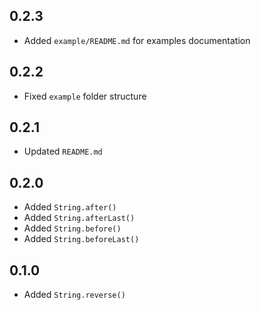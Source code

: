 ## 0.2.3

- Added `example/README.md` for examples documentation

## 0.2.2

- Fixed `example` folder structure

## 0.2.1

- Updated `README.md`

## 0.2.0

- Added `String.after()`
- Added `String.afterLast()`
- Added `String.before()`
- Added `String.beforeLast()`

## 0.1.0

- Added `String.reverse()`
